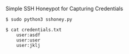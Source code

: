 Simple SSH Honeypot for Capturing Credentials

    $ sudo python3 sshoney.py

    $ cat credentials.txt 
        user:asdf
        user:user
        user:jklj